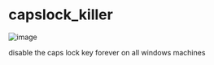 # capslock_killer
![image](https://github.com/abydongroup/capslock_killer/assets/5834602/3bfa712f-b350-4136-946b-de923d9bcfb5)

disable the caps lock key forever on all windows machines 
